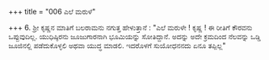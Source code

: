 +++
title = "006 ಎಲೆ ಮರುಳೆ"

+++
6. ಶ್ರೀ ಕೃಷ್ಣನ ಮಾತಿಗೆ ಬಲರಾಮನು ನಗುತ್ತ ಹೇಳುತ್ತಾನೆ : "ಎಲೆ ಮರುಳೇ ! ಕೃಷ್ಣ ! ಈ ರೀತಿಗೆ ಕೌರವನು ಒಪ್ಪುವುದಿಲ್ಲ. ಯುಧಿಷ್ಠಿರನು ಜೂಜುಗಾರನಾಗಿ ಭೂಮಿಯನ್ನು ಸೋತಿದ್ದಾನೆ. ಅದನ್ನು ಅದೇ ಕ್ರಮದಿಂದ ನೆಲವನ್ನು ಒಡ್ಡಿ ಜೂಜಿನಲ್ಲಿ ಪಡೆದುಕೊಳ್ಳಲಿ ಅಥವಾ ಯುದ್ಧ ಮಾಡಲಿ.  ಇದರೊಳಗೆ ಸುಯೋಧನನದು ಏನೂ ತಪ್ಪಿಲ್ಲ"